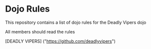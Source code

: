 Dojo Rules
==========

This repository contains a list of dojo rules for the Deadly Vipers dojo

All members should read the rules

[DEADLY VIPERS] ("https://github.com/deadlyvipers")
